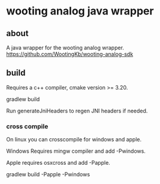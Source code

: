 # wooting analog java wrapper
## about
A java wrapper for the wooting analog wrapper.
https://github.com/WootingKb/wooting-analog-sdk

## build
Requires a c++ compiler, cmake version >= 3.20.

gradlew build

Run generateJniHeaders to regen JNI headers if needed.
### cross compile
On linux you can crosscompile for windows and apple.

Windows Requires mingw compiler and add -Pwindows.

Apple requires osxcross and add -Papple.

gradlew build -Papple -Pwindows